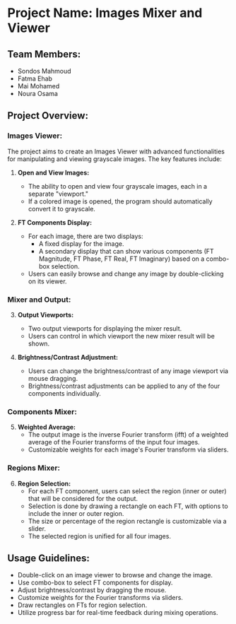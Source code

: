 # Project Name: Images Mixer and Viewer

## Team Members:
- Sondos Mahmoud
- Fatma Ehab
- Mai Mohamed
- Noura Osama

## Project Overview:

### Images Viewer:
The project aims to create an Images Viewer with advanced functionalities for manipulating and viewing grayscale images. The key features include:

1. **Open and View Images:**
    - The ability to open and view four grayscale images, each in a separate "viewport."
    - If a colored image is opened, the program should automatically convert it to grayscale.

2. **FT Components Display:**
    - For each image, there are two displays:
        - A fixed display for the image.
        - A secondary display that can show various components (FT Magnitude, FT Phase, FT Real, FT Imaginary) based on a combo-box selection.
    - Users can easily browse and change any image by double-clicking on its viewer.

### Mixer and Output:

3. **Output Viewports:**
    - Two output viewports for displaying the mixer result.
    - Users can control in which viewport the new mixer result will be shown.

4. **Brightness/Contrast Adjustment:**
    - Users can change the brightness/contrast  of any image viewport via mouse dragging.
    - Brightness/contrast adjustments can be applied to any of the four components individually.

### Components Mixer:

5. **Weighted Average:**
    - The output image is the inverse Fourier transform (ifft) of a weighted average of the Fourier transforms of the input four images.
    - Customizable weights for each image's Fourier transform via sliders.

### Regions Mixer:

6. **Region Selection:**
    - For each FT component, users can select the region (inner or outer) that will be considered for the output.
    - Selection is done by drawing a rectangle on each FT, with options to include the inner or outer region.
    - The size or percentage of the region rectangle is customizable via a slider.
    - The selected region is unified for all four images.

## Usage Guidelines:

- Double-click on an image viewer to browse and change the image.
- Use combo-box to select FT components for display.
- Adjust brightness/contrast by dragging the mouse.
- Customize weights for the Fourier transforms via sliders.
- Draw rectangles on FTs for region selection.
- Utilize progress bar for real-time feedback during mixing operations.
